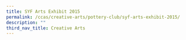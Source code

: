 ```yaml
---
title: SYF Arts Exhibit 2015
permalink: /ccas/creative-arts/pottery-club/syf-arts-exhibit-2015/
description: ""
third_nav_title: Creative Arts
---
```


